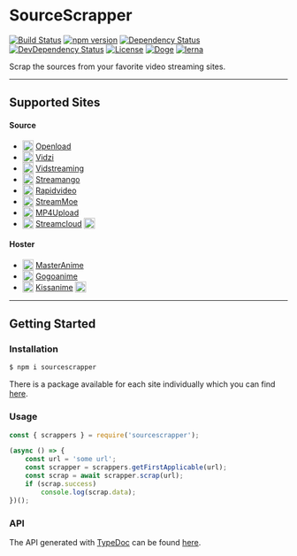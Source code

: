 # SourceScrapper

[![Build Status](https://travis-ci.org/OpenByteDev/SourceScrapper.svg?branch=master)](https://travis-ci.org/OpenByteDev/SourceScrapper)
[![npm version](https://badge.fury.io/js/sourcescrapper.svg)](https://www.npmjs.com/package/sourcescrapper) 
[![Dependency Status](https://david-dm.org/OpenByteDev/SourceScrapper/status.svg?path=packages%2Fsourcescrapper)](https://david-dm.org/OpenByteDev/SourceScrapper?path=packages%2Fsourcescrapper)
[![DevDependency Status](https://david-dm.org/OpenByteDev/SourceScrapper/dev-status.svg?path=packages%2Fsourcescrapper)](https://david-dm.org/OpenByteDev/SourceScrapper?type=dev&path=packages%2Fsourcescrapper)
[![License](https://img.shields.io/github/license/mashape/apistatus.svg)](https://opensource.org/licenses/MIT)
[![Doge](https://img.shields.io/badge/doge-wow-yellow.svg)]()
[![lerna](https://img.shields.io/badge/maintained%20with-lerna-cc00ff.svg)](https://lernajs.io/)

Scrap the sources from your favorite video streaming sites.

<hr>

## Supported Sites

#### Source
 - <sub><img src="http://www.google.com/s2/favicons?domain=oload.win" height="20"></sub> [Openload](https://www.openload.co)
 - <sub><img src="http://www.google.com/s2/favicons?domain=vidzi.tv" height="20"></sub> [Vidzi](https://www.vidzi.tv)
 - <sub><img src="http://www.google.com/s2/favicons?domain=vidstreaming.io" height="20"></sub> [Vidstreaming](https://www.vidstreaming.io)
 - <sub><img src="http://www.google.com/s2/favicons?domain=streamango.com" height="20"></sub> [Streamango](https://www.streamango.com)
 - <sub><img src="http://www.google.com/s2/favicons?domain=rapidvideo.com" height="20"></sub> [Rapidvideo](https://www.rapidvideo.com)
 - <sub><img src="http://www.google.com/s2/favicons?domain=stream.moe" height="20"></sub> [StreamMoe](https://www.stream.moe)
 - <sub><img src="http://www.google.com/s2/favicons?domain=mp4upload.com" height="20"></sub> [MP4Upload](https://www.mp4upload.com)
 - <sub><img src="http://www.google.com/s2/favicons?domain=streamcloud.eu" height="20"></sub> [Streamcloud](https://www.streamcloud.eu) <sub><img src="https://i.imgur.com/Hm8dCCN.png" height="20"></sub>

#### Hoster
- <sub><img src="http://www.google.com/s2/favicons?domain=masterani.me" height="20"></sub> [MasterAnime](https://www.masterani.me)
- <sub><img src="http://www.google.com/s2/favicons?domain=gogoanime.io" height="20"></sub> [Gogoanime](https://www.gogoanime.io)
- <sub><img src="http://www.google.com/s2/favicons?domain=kissanime.ru" height="20"></sub> [Kissanime](https://www.kissanime.ru) <sub><img src="https://i.imgur.com/Hm8dCCN.png" height="20"></sub>
<hr>

## Getting Started
### Installation
```bash
$ npm i sourcescrapper
```
There is a package available for each site individually which you can find [here](./packages.md).

### Usage
```js
const { scrappers } = require('sourcescrapper');

(async () => {
    const url = 'some url';
    const scrapper = scrappers.getFirstApplicable(url);
    const scrap = await scrapper.scrap(url);
    if (scrap.success)
        console.log(scrap.data);
})();
```

### API
The API generated with [TypeDoc](http://typedoc.org/) can be found [here](https://openbytedev.github.io/SourceScrapper/packages/sourcescrapper/docs).
